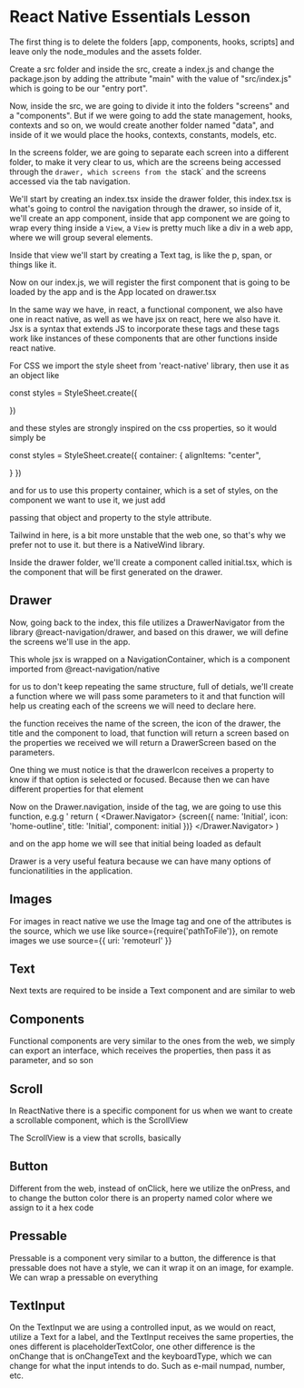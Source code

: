 # React Native Essentials Lesson

The first thing is to delete the folders [app, components, hooks, scripts] and leave only the node_modules and the assets
folder.

Create a src folder and inside the src, create a index.js and change the package.json by adding the attribute "main"
with the value of "src/index.js" which is going to be our "entry port".

Now, inside the src, we are going to divide it into the folders "screens" and a "components". But if we were going to add
the state management, hooks, contexts and so on, we would create another folder named "data", and inside of it we would place
the hooks, contexts, constants, models, etc.

In the screens folder, we are going to separate each screen into a different folder, to make it very clear to us, which
are the screens being accessed through the `drawer, which screens from the `stack` and the screens accessed via the tab
navigation.

We'll start by creating an index.tsx inside the drawer folder, this index.tsx is what's going to control the navigation
through the drawer, so inside of it, we'll create an app component, inside that app component we are going to wrap every
thing inside a `View`, a `View` is pretty much like a div in a web app, where we will group several elements.

Inside that view we'll start by creating a Text tag, is like the p, span, or things like it.

Now on our index.js, we will register the first component that is going to be loaded by the app and is the App located on
drawer.tsx

In the same way we have, in react, a functional component, we also have one in react native, as well as we have jsx on react,
here we also have it. Jsx is a syntax that extends JS to incorporate these tags and these tags work like instances of these
components that are other functions inside react native.

For CSS we import the style sheet from 'react-native' library, then use it as an object like

const styles = StyleSheet.create({

})

and these styles are strongly inspired on the css properties, so it would simply be

const styles = StyleSheet.create({
  container: {
    alignItems: "center",

  }
})

and for us to use this property container, which is a set of styles, on the component we want to use it, we just add

<View style={styles.container}> passing that object and property to the style attribute.

Tailwind in here, is a bit more unstable that the web one, so that's why we prefer not to use it. but there is a NativeWind
library.

Inside the drawer folder, we'll create a component called initial.tsx, which is the component that will be first generated
on the drawer.

## Drawer 
Now, going back to the index, this file utilizes a DrawerNavigator from the library @react-navigation/drawer, and based
on this drawer, we will define the screens we'll use in the app.

This whole jsx is wrapped on a NavigationContainer, which is a component imported from @react-navigation/native

for us to don't keep repeating the same structure, full of detials, we'll create a function where we will pass some
parameters to it and that function will help us creating each of the screens we will need to declare here.

the function receives the name of the screen, the icon of the drawer, the title and the component to load, that function
will return a screen based on the properties we received we will return a DrawerScreen based on the parameters.

One thing we must notice is that the drawerIcon receives a property to know if that option is selected or focused. Because
then we can have different properties for that element

Now on the Drawer.navigation, inside of the tag, we are going to use this function, e.g.g
'
  return (
    <NavigationContainer>
      <Drawer.Navigator>
        {screen({
          name: 'Initial',
          icon: 'home-outline',
          title: 'Initial',
          component: initial
        })}
      </Drawer.Navigator>
    </NavigationContainer>
  )

and on the app home we will see that initial being loaded as default

Drawer is a very useful featura because we can have many options of funcionatilities in the application. 

## Images

For images in react native we use the Image tag and one of the attributes is the
source, which we use like source={require('pathToFile')}, on remote images we use
source={{ uri: 'remoteurl' }}

## Text

Next texts are required to be inside a Text component and are similar to web

## Components

Functional components are very similar to the ones from the web, we simply can export an interface, which receives the
properties, then pass it as parameter, and so son

## Scroll

In ReactNative there is a specific component for us when we want to create a scrollable component, which is the ScrollView

The ScrollView is a view that scrolls, basically

## Button

Different from the web, instead of onClick, here we utilize the onPress, and to change the button color there is an property
named color where we assign to it a hex code

## Pressable

Pressable is a component very similar to a button, the difference is that pressable does not have a style, we can it wrap 
it on an image, for example. We can wrap a pressable on everything

## TextInput

On the TextInput we are using a controlled input, as we would on react, utilize a Text for a label, and the TextInput
receives the same properties, the ones different is placeholderTextColor, one other difference is the onChange that is
onChangeText and the keyboardType, which we can change for
what the input intends to do. Such as e-mail numpad, number, etc.

    


